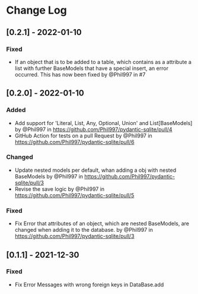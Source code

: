 # Change Log

## [0.2.1] - 2022-01-10
### Fixed
* If an object that is to be added to a table, which contains as a attribute a list with further BaseModels that have a special insert, an error occurred. This has now been fixed  by @Phil997 in #7

 
## [0.2.0] - 2022-01-10
### Added
* Add support for 'Literal, List, Any, Optional, Union' and List[BaseModels] by @Phil997 in https://github.com/Phil997/pydantic-sqlite/pull/4
* GitHub Action for tests on a pull Request by @Phil997 in https://github.com/Phil997/pydantic-sqlite/pull/6
### Changed
* Update nested models per default, whan adding a obj with nested BaseModels by @Phil997 in https://github.com/Phil997/pydantic-sqlite/pull/3
* Revise the save logic by @Phil997 in https://github.com/Phil997/pydantic-sqlite/pull/5
### Fixed
* Fix Error that attributes of an object, which are nested BaseModels, are changed when adding it to the database. by @Phil997 in https://github.com/Phil997/pydantic-sqlite/pull/3


## [0.1.1] - 2021-12-30
### Fixed
* Fix Error Messages with wrong foreign keys in DataBase.add
